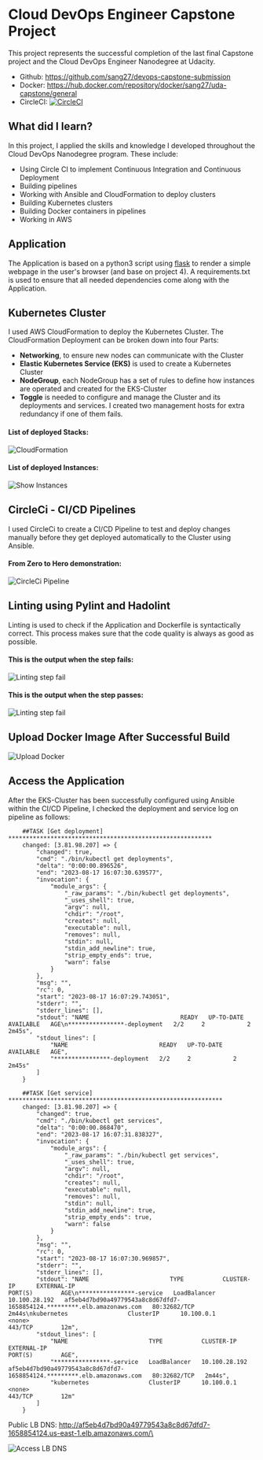 # Cloud DevOps Engineer Capstone Project

This project represents the successful completion of the last final Capstone project and the Cloud DevOps Engineer Nanodegree at Udacity.
- Github: https://github.com/sang27/devops-capstone-submission
- Docker: https://hub.docker.com/repository/docker/sang27/uda-capstone/general
- CircleCI: [![CircleCI](https://circleci.com/gh/circleci/circleci-docs.svg?style=svg)](https://app.circleci.com/pipelines/github/sang27/devops-capstone-submission)
## What did I learn?

In this project, I applied the skills and knowledge I developed throughout the Cloud DevOps Nanodegree program. These include:
- Using Circle CI to implement Continuous Integration and Continuous Deployment
- Building pipelines
- Working with Ansible and CloudFormation to deploy clusters
- Building Kubernetes clusters
- Building Docker containers in pipelines
- Working in AWS

## Application

The Application is based on a python3 script using <a target="_blank" href="https://flask.palletsprojects.com">flask</a> to render a simple webpage in the user's browser (and base on project 4).
A requirements.txt is used to ensure that all needed dependencies come along with the Application.

## Kubernetes Cluster

I used AWS CloudFormation to deploy the Kubernetes Cluster.
The CloudFormation Deployment can be broken down into four Parts:
- **Networking**, to ensure new nodes can communicate with the Cluster
- **Elastic Kubernetes Service (EKS)** is used to create a Kubernetes Cluster
- **NodeGroup**, each NodeGroup has a set of rules to define how instances are operated and created for the EKS-Cluster
- **Toggle** is needed to configure and manage the Cluster and its deployments and services. I created two management hosts for extra redundancy if one of them fails.

#### List of deployed Stacks:
![CloudFormation](./cloudformation_stacks.png)

#### List of deployed Instances:
![Show Instances](./ec2_instances.png)

## CircleCi - CI/CD Pipelines

I used CircleCi to create a CI/CD Pipeline to test and deploy changes manually before they get deployed automatically to the Cluster using Ansible.

#### From Zero to Hero demonstration:

![CircleCi Pipeline](./circleci_pipeline_success.png)

## Linting using Pylint and Hadolint

Linting is used to check if the Application and Dockerfile is syntactically correct.
This process makes sure that the code quality is always as good as possible.

#### This is the output when the step fails:

![Linting step fail](./[SCREENSHOT_LINT_FAIL].png)


#### This is the output when the step passes:

![Linting step fail](./[SCREENSHOT_LINT_SUCCESS].png)

## Upload Docker Image After Successful Build

![Upload Docker](./dockerhub.png)

## Access the Application

After the EKS-Cluster has been successfully configured using Ansible within the CI/CD Pipeline, I checked the deployment and service log on pipeline as follows:

```
    ##TASK [Get deployment] **********************************************************
    changed: [3.81.98.207] => {
        "changed": true,
        "cmd": "./bin/kubectl get deployments",
        "delta": "0:00:00.896526",
        "end": "2023-08-17 16:07:30.639577",
        "invocation": {
            "module_args": {
                "_raw_params": "./bin/kubectl get deployments",
                "_uses_shell": true,
                "argv": null,
                "chdir": "/root",
                "creates": null,
                "executable": null,
                "removes": null,
                "stdin": null,
                "stdin_add_newline": true,
                "strip_empty_ends": true,
                "warn": false
            }
        },
        "msg": "",
        "rc": 0,
        "start": "2023-08-17 16:07:29.743051",
        "stderr": "",
        "stderr_lines": [],
        "stdout": "NAME                          READY   UP-TO-DATE   AVAILABLE   AGE\n****************-deployment   2/2     2            2           2m45s",
        "stdout_lines": [
            "NAME                          READY   UP-TO-DATE   AVAILABLE   AGE",
            "****************-deployment   2/2     2            2           2m45s"
        ]
    }

    ##TASK [Get service] *************************************************************
    changed: [3.81.98.207] => {
        "changed": true,
        "cmd": "./bin/kubectl get services",
        "delta": "0:00:00.868470",
        "end": "2023-08-17 16:07:31.838327",
        "invocation": {
            "module_args": {
                "_raw_params": "./bin/kubectl get services",
                "_uses_shell": true,
                "argv": null,
                "chdir": "/root",
                "creates": null,
                "executable": null,
                "removes": null,
                "stdin": null,
                "stdin_add_newline": true,
                "strip_empty_ends": true,
                "warn": false
            }
        },
        "msg": "",
        "rc": 0,
        "start": "2023-08-17 16:07:30.969857",
        "stderr": "",
        "stderr_lines": [],
        "stdout": "NAME                       TYPE           CLUSTER-IP      EXTERNAL-IP                                                               PORT(S)        AGE\n****************-service   LoadBalancer   10.100.28.192   af5eb4d7bd90a49779543a8c8d67dfd7-1658854124.*********.elb.amazonaws.com   80:32682/TCP   2m44s\nkubernetes                 ClusterIP      10.100.0.1      <none>                                                                    443/TCP        12m",
        "stdout_lines": [
            "NAME                       TYPE           CLUSTER-IP      EXTERNAL-IP                                                               PORT(S)        AGE",
            "****************-service   LoadBalancer   10.100.28.192   af5eb4d7bd90a49779543a8c8d67dfd7-1658854124.*********.elb.amazonaws.com   80:32682/TCP   2m44s",
            "kubernetes                 ClusterIP      10.100.0.1      <none>                                                                    443/TCP        12m"
        ]
    }   
```

Public LB DNS: http://af5eb4d7bd90a49779543a8c8d67dfd7-1658854124.us-east-1.elb.amazonaws.com/\

![Access LB DNS](./elb_url.png)